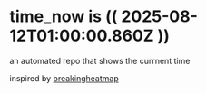 # time_now is (( 2025-08-12T01:00:00.860Z ))

an automated repo that shows the currnent time

inspired by [breakingheatmap](https://github.com/breakingheatmap/breakingheatmap)